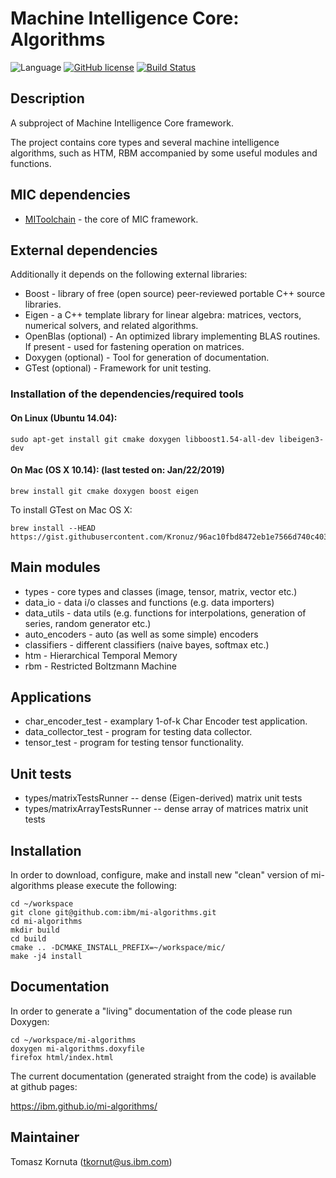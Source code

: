 # Machine Intelligence Core: Algorithms

![Language](https://img.shields.io/badge/language-C%2B%2B-blue.svg)
[![GitHub license](https://img.shields.io/github/license/IBM/mi-toolchain.svg)](https://github.com/IBM/mi-toolchain/blob/master/LICENSE)
[![Build Status](https://travis-ci.com/IBM/mi-algorithms.svg?branch=master)](https://travis-ci.com/IBM/mi-algorithms)


## Description

A subproject of Machine Intelligence Core framework.

The project contains core types and several machine intelligence algorithms, such as HTM, RBM accompanied by some useful modules and functions.

## MIC dependencies

   * [MIToolchain](https://github.com/IBM/mi-toolchain) - the core of MIC framework.

## External dependencies

Additionally it depends on the following external libraries:
   * Boost - library of free (open source) peer-reviewed portable C++ source libraries.
   * Eigen - a C++ template library for linear algebra: matrices, vectors, numerical solvers, and related algorithms.
   * OpenBlas (optional) - An optimized library implementing BLAS routines. If present - used for fastening operation on matrices.
   * Doxygen (optional) - Tool for generation of documentation.
   * GTest (optional) - Framework for unit testing.

### Installation of the dependencies/required tools

#### On Linux (Ubuntu 14.04):

    sudo apt-get install git cmake doxygen libboost1.54-all-dev libeigen3-dev

#### On Mac (OS X 10.14): (last tested on: Jan/22/2019)

    brew install git cmake doxygen boost eigen

To install GTest on Mac OS X:

    brew install --HEAD https://gist.githubusercontent.com/Kronuz/96ac10fbd8472eb1e7566d740c4034f8/raw/gtest.rb



## Main modules

   * types - core types and classes (image, tensor, matrix, vector etc.)
   * data_io - data i/o classes and functions (e.g. data importers)
   * data_utils - data utils (e.g. functions for interpolations, generation of series, random generator etc.)
   * auto_encoders - auto (as well as some simple) encoders
   * classifiers - different classifiers (naive bayes, softmax etc.)
   * htm - Hierarchical Temporal Memory
   * rbm - Restricted Boltzmann Machine

## Applications

   * char_encoder_test - examplary 1-of-k Char Encoder test application.
   * data_collector_test - program for testing data collector.
   * tensor_test - program for testing tensor functionality.

## Unit tests

   *  types/matrixTestsRunner -- dense (Eigen-derived) matrix unit tests
   *  types/matrixArrayTestsRunner -- dense array of matrices matrix unit tests
 
## Installation

In order to download, configure, make and install new "clean" version of mi-algorithms please execute the following:

    cd ~/workspace
    git clone git@github.com:ibm/mi-algorithms.git
    cd mi-algorithms
    mkdir build
    cd build
    cmake .. -DCMAKE_INSTALL_PREFIX=~/workspace/mic/
    make -j4 install

## Documentation

In order to generate a "living" documentation of the code please run Doxygen:

    cd ~/workspace/mi-algorithms
    doxygen mi-algorithms.doxyfile
    firefox html/index.html

The current documentation (generated straight from the code) is available at github pages:

https://ibm.github.io/mi-algorithms/

## Maintainer

Tomasz Kornuta (tkornut@us.ibm.com)

